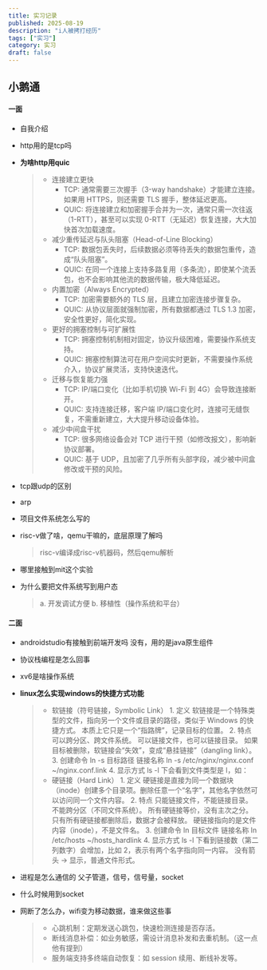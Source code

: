 ```yaml
---
title: 实习记录
published: 2025-08-19
description: "i人被拷打经历"
tags: ["实习"]
category: 实习
draft: false
---
```


## 小鹅通
#### 一面
- 自我介绍
- http用的是tcp吗
- **为啥http用quic**
    >- 连接建立更快
    >   -	TCP: 通常需要三次握手（3-way handshake）才能建立连接。如果用 HTTPS，则还需要 TLS 握手，整体延迟更高。
    >   -	QUIC: 将连接建立和加密握手合并为一次，通常只需一次往返（1-RTT），甚至可以实现 0-RTT（无延迟）恢复连接，大大加快首次加载速度。
    >- 减少重传延迟与队头阻塞（Head-of-Line Blocking）
    >   -	TCP: 数据包丢失时，后续数据必须等待丢失的数据包重传，造成“队头阻塞”。
    >   -	QUIC: 在同一个连接上支持多路复用（多条流），即使某个流丢包，也不会影响其他流的数据传输，极大降低延迟。
    >- 内置加密（Always Encrypted）
     >   -	TCP: 加密需要额外的 TLS 层，且建立加密连接步骤复杂。
    >   -	QUIC: 从协议层面就强制加密，所有数据都通过 TLS 1.3 加密，安全性更好，简化实现。
    >- 更好的拥塞控制与可扩展性
    >   -	TCP: 拥塞控制机制相对固定，协议升级困难，需要操作系统支持。
    >   -	QUIC: 拥塞控制算法可在用户空间实时更新，不需要操作系统介入，协议扩展灵活，支持快速迭代。
    >- 迁移与恢复能力强
    >   -	TCP: IP/端口变化（比如手机切换 Wi-Fi 到 4G）会导致连接断开。
    >   -	QUIC: 支持连接迁移，客户端 IP/端口变化时，连接可无缝恢复，不需重新建立，大大提升移动设备体验。
    >- 减少中间盒干扰
    >   -	TCP: 很多网络设备会对 TCP 进行干预（如修改报文），影响新协议部署。
    >   -	QUIC: 基于 UDP，且加密了几乎所有头部字段，减少被中间盒修改或干预的风险。

- tcp跟udp的区别
- arp
- 项目文件系统怎么写的
- risc-v做了啥，qemu干嘛的，底层原理了解吗
    > risc-v编译成risc-v机器码，然后qemu解析
- 哪里接触到mit这个实验
-  为什么要把文件系统写到用户态
    > a. 开发调试方便  b. 移植性（操作系统和平台）

#### 二面
- androidstudio有接触到前端开发吗
没有，用的是java原生组件

- 协议栈编程是怎么回事

- xv6是啥操作系统

- **linux怎么实现windows的快捷方式功能**
    >- 软链接（符号链接，Symbolic Link）
      1. 定义
      软链接是一个特殊类型的文件，指向另一个文件或目录的路径，类似于 Windows 的快捷方式。
      本质上它只是一个“指路牌”，记录目标的位置。
      2. 特点
      可以跨分区、跨文件系统。
      可以链接文件，也可以链接目录。
      如果目标被删除，软链接会“失效”，变成“悬挂链接”（dangling link）。
      3. 创建命令
      ln -s 目标路径 链接名称
      ln -s /etc/nginx/nginx.conf ~/nginx.conf.link
      4. 显示方式
      ls -l 下会看到文件类型是 l，如：
    >- 硬链接（Hard Link）
      1. 定义
      硬链接是直接为同一个数据块（inode）创建多个目录项。删除任意一个“名字”，其他名字依然可以访问同一个文件内容。
      2. 特点
      只能链接文件，不能链接目录。
      不能跨分区（不同文件系统）。
      所有硬链接等价，没有主次之分。
      只有所有硬链接都删除后，数据才会被释放。
      硬链接指向的是文件内容（inode），不是文件名。
      3. 创建命令
      ln 目标文件 链接名称
      ln /etc/hosts ~/hosts_hardlink
      4. 显示方式
      ls -l 下看到链接数（第二列数字）会增加，比如 2，表示有两个名字指向同一内容。
      没有箭头 -> 显示，普通文件形式。

- 进程是怎么通信的
父子管道，信号，信号量，socket

- 什么时候用到socket

- 网断了怎么办，wifi变为移动数据，谁来做这些事
    > - 心跳机制：定期发送心跳包，快速检测连接是否存活。
    > - 断线消息补偿：如业务敏感，需设计消息补发和去重机制。（这一点他有提到）
    > - 服务端支持多终端自动恢复：如 session 续用、断线补发等。

